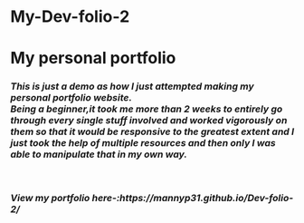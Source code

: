 # My-Dev-folio-2
<h1>My personal portfolio</h1>
<h3><I>This is just a demo as how I just attempted making my personal portfolio website.<br>
Being a beginner,it took me more than 2 weeks to entirely go through every single stuff involved and worked vigorously on them so that it would be responsive to the greatest extent and I just took the help of multiple resources and then only I was able to manipulate that in my own way.</I></h3><br>
<h3><I>View my portfolio here-:https://mannyp31.github.io/Dev-folio-2/ </I></h3>


